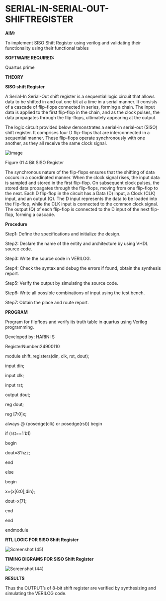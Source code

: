 # SERIAL-IN-SERIAL-OUT-SHIFTREGISTER

**AIM:**

To implement  SISO Shift Register using verilog and validating their functionality using their functional tables

**SOFTWARE REQUIRED:**

Quartus prime

**THEORY**

**SISO shift Register**

A Serial-In Serial-Out shift register is a sequential logic circuit that allows data to be shifted in and out one bit at a time in a serial manner. It consists of a cascade of flip-flops connected in series, forming a chain. The input data is applied to the first flip-flop in the chain, and as the clock pulses, the data propagates through the flip-flops, ultimately appearing at the output.

The logic circuit provided below demonstrates a serial-in serial-out (SISO) shift register. It comprises four D flip-flops that are interconnected in a sequential manner. These flip-flops operate synchronously with one another, as they all receive the same clock signal.

![image](https://github.com/naavaneetha/SERIAL-IN-SERIAL-OUT-SHIFTREGISTER/assets/154305477/e81c4072-37f9-46c6-8145-566764b74c3a)

Figure 01 4 Bit SISO Register

The synchronous nature of the flip-flops ensures that the shifting of data occurs in a coordinated manner. When the clock signal rises, the input data is sampled and stored in the first flip-flop. On subsequent clock pulses, the stored data propagates through the flip-flops, moving from one flip-flop to the next.
Each D flip-flop in the circuit has a Data (D) input, a Clock (CLK) input, and an output (Q). The D input represents the data to be loaded into the flip-flop, while the CLK input is connected to the common clock signal. The output (Q) of each flip-flop is connected to the D input of the next flip-flop, forming a cascade.

**Procedure**


Step1: Define the specifications and initialize the design. 

Step2: Declare the name of the entity and architecture by using VHDL source code. 

Step3: Write the source code in VERILOG. 

Step4: Check the syntax and debug the errors if found, obtain the synthesis report. 

Step5: Verify the output by simulating the source code. 

Step6: Write all possible combinations of input using the test bench. 

Step7: Obtain the place and route report.  

**PROGRAM**

 Program for flipflops and verify its truth table in quartus using Verilog programming.

Developed by: HARINI S

RegisterNumber:24900110

module shift_registers(din, clk, rst, dout); 

  input din; 
  
  input clk; 
  
  input rst; 
  
  output dout; 
  
  reg dout; 

  reg [7:0]x; 
  
  always @ (posedge(clk) or posedge(rst)) begin 
  
  if (rst==1'b1) 
  
  begin 
  
  dout=8'hzz; 
  
  end 
  
  else 
  
  begin 
  
  x={x[6:0],din}; 
  
  dout=x[7]; 
  
  end 
  
  end 
  
  endmodule 



**RTL LOGIC FOR SISO Shift Register**

![Screenshot (45)](https://github.com/user-attachments/assets/390b1284-f2a7-44b6-9dc1-d60db370d82a)


**TIMING DIGRAMS FOR SISO Shift Register**

![Screenshot (44)](https://github.com/user-attachments/assets/862d63b3-3920-4c26-ac35-d5af5cfe2cf5)

**RESULTS**

Thus the OUTPUT’s of 8-bit shift register are verified by synthesizing and simulating the 
VERILOG code.
